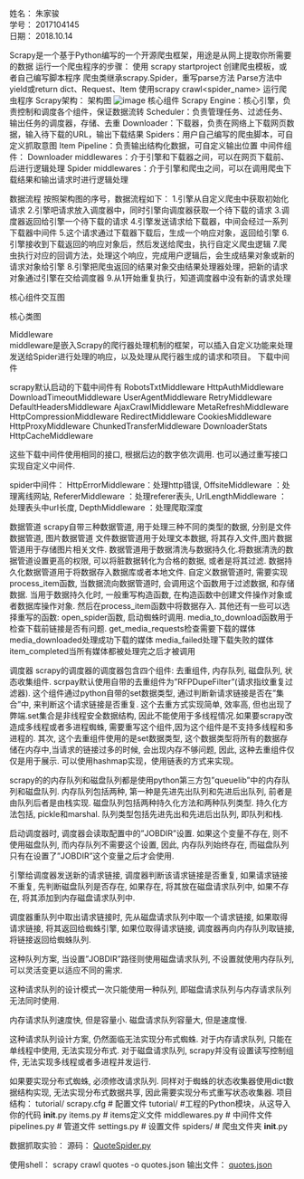 
姓名：    朱家骏  
学号： 2017104145  
日期： 2018.10.14  

Scrapy是一个基于Python编写的一个开源爬虫框架，用途是从网上提取你所需要的数据
运行一个爬虫程序的步骤：
使用 scrapy startproject 创建爬虫模板，或者自己编写脚本程序
爬虫类继承scrapy.Spider，重写parse方法
Parse方法中yield或return dict、Request、Item
使用scrapy crawl<spider_name> 运行爬虫程序
Scrapy架构：
架构图
![image](https://github.com/Air-boy/middleware-18/blob/master/1.png)
核心组件
Scrapy Engine：核心引擎，负责控制和调度各个组件，保证数据流转
Scheduler：负责管理任务、过滤任务、输出任务的调度器，存储、去重
Downloader：下载器，负责在网络上下载网页数据，输入待下载的URL，输出下载结果
Spiders：用户自己编写的爬虫脚本，可自定义抓取意图
Item Pipeline：负责输出结构化数据，可自定义输出位置
中间件组件：
Downloader middlewares：介于引擎和下载器之间，可以在网页下载前、后进行逻辑处理
Spider middlewares：介于引擎和爬虫之间，可以在调用爬虫下载结果和输出请求时进行逻辑处理

数据流程
按照架构图的序号，数据流程如下：
1.引擎从自定义爬虫中获取初始化请求
2.引擎吧请求放入调度器中，同时引擎向调度器获取一个待下载的请求
3.调度器返回给引擎一个待下载的请求
4.引擎发送请求给下载器，中间会经过一系列下载器中间件
5.这个请求通过下载器下载后，生成一个响应对象，返回给引擎
6.引擎接收到下载返回的响应对象后，然后发送给爬虫，执行自定义爬虫逻辑
7.爬虫执行对应的回调方法，处理这个响应，完成用户逻辑后，会生成结果对象或新的请求对象给引擎
8.引擎把爬虫返回的结果对象交由结果处理器处理，把新的请求对象通过引擎在交给调度器
9.从1开始重复执行，知道调度器中没有新的请求处理

核心组件交互图

核心类图

Middleware	
middleware是嵌入Scrapy的爬行器处理机制的框架，可以插入自定义功能来处理发送给Spider进行处理的响应，以及处理从爬行器生成的请求和项目。
下载中间件

scrapy默认启动的下载中间件有
RobotsTxtMiddleware
HttpAuthMiddleware
DownloadTimeoutMiddleware
UserAgentMiddleware
RetryMiddleware
DefaultHeadersMiddleware
AjaxCrawlMiddleware
MetaRefreshMiddleware
HttpCompressionMiddleware
RedirectMiddleware
CookiesMiddleware
HttpProxyMiddleware
ChunkedTransferMiddleware
DownloaderStats
HttpCacheMiddleware

这些下载中间件使用相同的接口, 根据后边的数字依次调用.
也可以通过重写接口实现自定义中间件.

spider中间件：
HttpErrorMiddleware：处理http错误,
OffsiteMiddleware ：处理离线网站,
RefererMiddleware ：处理referer表头,
UrlLengthMiddleware ：处理表头中url长度,
DepthMiddleware ：处理爬取深度

数据管道
scrapy自带三种数据管道, 用于处理三种不同的类型的数据, 分别是文件数据管道, 图片数据管道
文件数据管道用于处理文本数据, 将其存入文件,图片数据管道用于存储图片相关文件.
数据管道用于数据清洗与数据持久化.将数据清洗的数据管道设置更高的权限, 可以将脏数据转化为合格的数据, 或者是将其过滤.
数据持久化数据管道用于将数据存入数据库或者本地文件.
自定义数据管道时, 需要实现process_item函数,
当数据流向数据管道时, 会调用这个函数用于过滤数据, 和存储数据.
当用于数据持久化时, 一般重写构造函数, 在构造函数中创建文件操作对象或者数据库操作对象.
然后在process_item函数中将数据存入.
其他还有一些可以选择重写的函数:
    open_spider函数, 启动蜘蛛时调用.
    media_to_download函数用于检查下载前链接是否有问题.
    get_media_requests检查需要下载的媒体
    media_downloaded处理成功下载的媒体
    media_failed处理下载失败的媒体
    item_completed当所有媒体都被处理完之后才被调用

调度器
scrapy的调度器的调度器包含四个组件: 去重组件, 内存队列, 磁盘队列, 状态收集组件.
scrpay默认使用自带的去重组件为”RFPDupeFilter”(请求指纹重复过滤器).
这个组件通过python自带的set数据类型, 通过判断新请求链接是否在”集合”中,
来判断这个请求链接是否重复.
这个去重方式实现简单, 效率高, 但也出现了弊端.set集合是非线程安全数据结构, 因此不能使用于多线程情况.如果要scrapy改造成多线程或者多进程蜘蛛, 需要重写这个组件,因为这个组件是不支持多线程和多进程的.
其次, 这个去重组件使用的是set数据类型, 这个数据类型将所有的数据存储在内存中,当请求的链接过多的时候, 会出现内存不够问题, 因此, 这种去重组件仅仅是用于展示.
可以使用hashmap实现，使用链表的方式来实现。

scrapy的的内存队列和磁盘队列都是使用python第三方包”queuelib”中的内存队列和磁盘队列.
内存队列包括两种, 第一种是先进先出队列和先进后出队列, 前者是由队列后者是由栈实现.
磁盘队列包括两种持久化方法和两种队列类型.
持久化方法包括, pickle和marshal.
队列类型包括先进先出和先进后出队列, 即队列和栈.

启动调度器时, 调度器会读取配置中的”JOBDIR”设置.
如果这个变量不存在, 则不使用磁盘队列, 而内存队列不需要这个设置,
因此, 内存队列始终存在, 而磁盘队列只有在设置了”JOBDIR”这个变量之后才会使用.

引擎给调度器发送新的请求链接, 调度器判断该请求链接是否重复,
如果请求链接不重复, 先判断磁盘队列是否存在, 如果存在, 将其放在磁盘请求队列中,
如果不存在, 将其添加到内存磁盘请求队列中.

调度器重队列中取出请求链接时, 先从磁盘请求队列中取一个请求链接,
如果取得请求链接, 将其返回给蜘蛛引擎,
如果位取得请求链接, 调度器再向内存队列取链接, 将链接返回给蜘蛛队列.

这种队列方案, 当设置”JOBDIR”路径则使用磁盘请求队列, 不设置就使用内存队列,
可以灵活变更以适应不同的需求.

这种请求队列的设计模式一次只能使用一种队列, 即磁盘请求队列与内存请求队列无法同时使用.

内存请求队列速度快, 但是容量小.
磁盘请求队列容量大, 但是速度慢.

这种请求队列设计方案, 仍然面临无法实现分布式蜘蛛.
对于内存请求队列, 只能在单线程中使用, 无法实现分布式.
对于磁盘请求队列, scrapy并没有设置读写控制组件, 无法实现多线程或者多进程并发运行.

如果要实现分布式蜘蛛, 必须修改请求队列.
同样对于蜘蛛的状态收集器使用dict数据结构实现,
无法实现分布式数据共享, 因此需要实现分布式重写状态收集器.
项目结构：
tutorial/
    scrapy.cfg            # 配置文件
tutorial/             #工程的Python模块，从这导入你的代码
    __init__.py
        items.py          # items定义文件
        middlewares.py    # 中间件文件
        pipelines.py      # 管道文件
        settings.py       # 设置文件
        spiders/          # 爬虫文件夹
            __init__.py

数据抓取实验：
源码：
[QuoteSpider.py](https://github.com/Air-boy/middleware-18/blob/master/QuoteSpider.py)

使用shell：
	scrapy crawl quotes -o quotes.json
输出文件： [quotes.json](https://github.com/Air-boy/middleware-18/blob/master/quotes.json)
